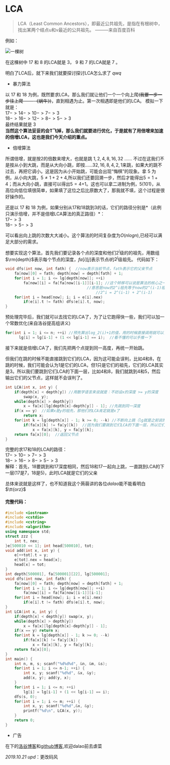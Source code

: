 # LCA
> LCA（Least Common Ancestors），即最近公共祖先，是指在有根树中，找出某两个结点u和v最近的公共祖先。
———来自百度百科

例如：

![一棵树](https://cdn.luogu.com.cn/upload/pic/61612.png )

在这棵树中 $17$ 和 $8$ 的LCA就是 $3$， $9$ 和 $7$ 的LCA就是 $7$ 。

明白了LCA后，就下来我们就要探讨探讨LCA怎么求了 $qwq$

- 暴力算法

 以 $17$ 和 $18$ 为例，既然要求LCA，那么我们就让他们一个一个向上爬~~(我要一步一步往上爬 —— 《蜗牛》)~~，直到相遇为止。第一次相遇即是他们的LCA。
模拟一下就是：  
$17->14->10->7->3$  
$18->16->12->8->5->3$  
最终结果就是 $3$  
**当然这个算法妥妥的会T飞掉，那么我们就要进行优化，于是就有了用倍增来加速的倍增LCA，这也是我们今天介绍的重点。**

- 倍增算法
















































































































































































































 所谓倍增，就是按$2$的倍数来增大，也就是跳 $1,2,4,8,16,32$ …… 不过在这我们不是按从小到大跳，而是从大向小跳，即按……$32,16,8,4,2,1$来跳，如果大的跳不过去，再把它调小。这是因为从小开始跳，可能会出现“悔棋”的现象。拿 $5$ 为例，从小向大跳，$5≠1+2+4$,所以我们还要回溯一步，然后才能得出$5=1+4$；而从大向小跳，直接可以得出$5=4+$1。这也可以拿二进制为例，$5(101)$，从高位向低位填很简单，如果填了这位之后比原数大了，那我就不填，这个过程是很好操作的。
 
 还是以 $17$ 和 $18$ 为例，如果分别从$17$和$18$跳到$3$的话，它们的路径分别是*（此例只演示倍增，并不是倍增LCA算法的真正路径）*：  
 $17->3$  
 $18->5->3$
 
 可以看出向上跳的次数大大减小。这个算法的时间复杂度为$O(nlogn)$,已经可以满足大部分的需求。
 
 想要实现这个算法，首先我们要记录各个点的深度和他们$2^i$级的的祖先，用数组$\rm{depth}$表示每个节点的深度，$fa[i][j]$表示节点$i$的$2^j$级祖先。
代码如下：
```cpp
void dfs(int now, int fath) {  //now表示当前节点，fath表示它的父亲节点
	fa[now][0] = fath; depth[now] = depth[fath] + 1;
	for(int i = 1; i <= lg[depth[now]]; ++i)
    	fa[now][i] = fa[fa[now][i-1]][i-1]; //这个转移可以说是算法的核心之一
	                                //意思是now的2^i祖先等于now的2^(i-1)祖先的2^(i-1)祖先
                                    	//2^i = 2^(i-1) + 2^(i-1)
	for(int i = head[now]; i; i = e[i].nex)
    	if(e[i].t != fath) dfs(e[i].t, now);
}
```
 预处理完毕后，我们就可以去找它的LCA了，为了让它跑得快一些，我们可以加一个常数优化(来自洛谷提高组讲义)
```cpp
for(int i = 1; i <= n; ++i) //预先算出log_2(i)+1的值，用的时候直接调用就可以了
	  lg[i] = lg[i-1] + (1 << lg[i-1] == i);  //看不懂的可以手推一下
```
 接下来就是倍增LCA了，我们先把两个点提到同一高度，再统一开始跳。

 但我们在跳的时候不能直接跳到它们的LCA，因为这可能会误判，比如$4$和$8$，在跳的时候，我们可能会认为$1$是它们的LCA，但$1$只是它们的祖先，它们的LCA其实是$3$。所以我们要跳到它们LCA的下面一层，比如$4$和$8$，我们就跳到$4$和$5$，然后输出它们的父节点，这样就不会误判了。
```cpp
int LCA(int x, int y) {
	if(depth[x] < depth[y]) //用数学语言来说就是：不妨设x的深度 >= y的深度
		swap(x, y);
	while(depth[x] > depth[y])
		x = fa[x][lg[depth[x]-depth[y]] - 1]; //先跳到同一深度
	if(x == y)  //如果x是y的祖先，那他们的LCA肯定就是x了
		return x;
	for(int k = lg[depth[x]] - 1; k >= 0; --k) //不断向上跳（lg就是之前说的常数优化）
		if(fa[x][k] != fa[y][k])  //因为我们要跳到它们LCA的下面一层，所以它们肯定不相等，如果不相等就跳过去。
	    	x = fa[x][k], y = fa[y][k];
	return fa[x][0];  //返回父节点
}
```
 完整的求$17$和$18$的LCA的路径：  
 $17->10->7->3$  
 $18->16->8->5->3$  
 解释：首先，$18$要跳到和$17$深度相同，然后$18$和$17$一起向上跳，一直跳到LCA的下一层($17$是$7$，$18$是$5$)，此时LCA就是它们的父亲

总体来说就是这样了，也不知道我这个蒟蒻讲的各位$dalao$能不能看明白
$\tt{orz}$

#### 完整代码：
```cpp
#include <iostream>
#include <cstdio>
#include <cstring>
#include <algorithm>
using namespace std;
struct zzz {
    int t, nex;
}e[500010 << 1]; int head[500010], tot;
void add(int x, int y) {
	e[++tot].t = y;
	e[tot].nex = head[x];
	head[x] = tot;
}
int depth[500001], fa[500001][22], lg[500001];
void dfs(int now, int fath) {
	fa[now][0] = fath; depth[now] = depth[fath] + 1;
	for(int i = 1; i <= lg[depth[now]]; ++i)
		fa[now][i] = fa[fa[now][i-1]][i-1];
	for(int i = head[now]; i; i = e[i].nex)
		if(e[i].t != fath) dfs(e[i].t, now);
}
int LCA(int x, int y) {
	if(depth[x] < depth[y]) swap(x, y);
	while(depth[x] > depth[y])
		x = fa[x][lg[depth[x]-depth[y]] - 1];
	if(x == y) return x;
	for(int k = lg[depth[x]] - 1; k >= 0; --k)
		if(fa[x][k] != fa[y][k])
			x = fa[x][k], y = fa[y][k];
	return fa[x][0];
}
int main() {
	int n, m, s; scanf("%d%d%d", &n, &m, &s);
	for(int i = 1; i <= n-1; ++i) {
		int x, y; scanf("%d%d", &x, &y);
		add(x, y); add(y, x);
	}
	for(int i = 1; i <= n; ++i)
		lg[i] = lg[i-1] + (1 << lg[i-1] == i);
	dfs(s, 0);
	for(int i = 1; i <= m; ++i) {
		int x, y; scanf("%d%d",&x, &y);
		printf("%d\n", LCA(x, y));
	}
	return 0;
}
```
- 广告

 在下的[洛谷博客](https://www.luogu.org/blog/34188/)和[github博客](http://morslin.github.io/),欢迎dalao前去虐菜
 
*2019.10.21 upd*：更改码风